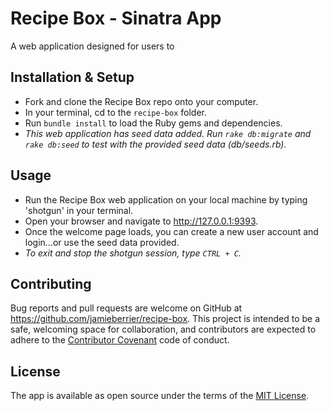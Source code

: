 # Recipe Box - Sinatra App

A web application designed for users to


## Installation & Setup

* Fork and clone the Recipe Box repo onto your computer.
* In your terminal, cd to the `recipe-box` folder.
* Run `bundle install` to load the Ruby gems and dependencies.
* _This web application has seed data added. Run `rake db:migrate` and `rake db:seed` to test with the provided seed data (db/seeds.rb)._

## Usage

* Run the Recipe Box web application on your local machine by typing 'shotgun' in your terminal.
* Open your browser and navigate to http://127.0.0.1:9393.
* Once the welcome page loads, you can create a new user account and login...or use the seed data provided.
* _To exit and stop the shotgun session, type `CTRL + C`._

## Contributing

Bug reports and pull requests are welcome on GitHub at https://github.com/jamieberrier/recipe-box. This project is intended to be a safe, welcoming space for collaboration, and contributors are expected to adhere to the [Contributor Covenant](http://contributor-covenant.org) code of conduct.

## License

The app is available as open source under the terms of the [MIT License](https://opensource.org/licenses/MIT).
